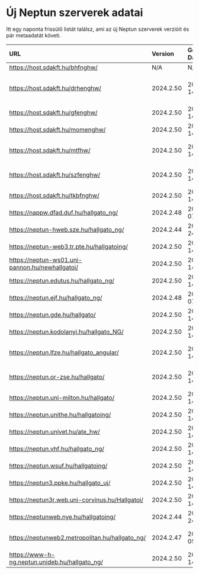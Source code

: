 # Új Neptun szerverek adatai

Itt egy naponta frissülő listát találsz, ami az új Neptun szerverek verzióit és pár metaadatát követi.

| URL                                             | Version   | Generation Date     | Organization Name                         | Captcha Required |
|:----------------------------------------------|:--------|:------------------|:----------------------------------------|:---------------|
| https://host.sdakft.hu/bhfnghw/                 | N/A       | N/A                 | N/A                                       | N/A              |
| https://host.sdakft.hu/drhenghw/                | 2024.2.50 | 2024-11-14T14:15:00 | Debreceni Református Hittudományi Egyetem | 3                |
| https://host.sdakft.hu/gfenghw/                 | 2024.2.50 | 2024-11-14T14:15:00 | Gál Ferenc Egyetem                        | 3                |
| https://host.sdakft.hu/momenghw/                | 2024.2.50 | 2024-11-14T14:15:00 | Moholy-Nagy Művészeti Egyetem             | 3                |
| https://host.sdakft.hu/mtfhw/                   | 2024.2.50 | 2024-11-14T14:15:00 | Magyar Táncművészeti Egyetem              | 3                |
| https://host.sdakft.hu/szfenghw/                | 2024.2.50 | 2024-11-14T14:15:00 | Színház- és Filmművészeti Egyetem         | 3                |
| https://host.sdakft.hu/tkbfnghw/                | 2024.2.50 | 2024-11-14T14:15:00 | A Tan Kapuja Buddhista Főiskola           | 3                |
| https://nappw.dfad.duf.hu/hallgato_ng/          | 2024.2.48 | 2024-11-07T17:08:44 | Dunaújvárosi Egyetem                      | 3                |
| https://neptun-hweb.sze.hu/hallgato_ng/         | 2024.2.44 | 2024-10-24T12:10:25 | Széchenyi István Egyetem                  | 3                |
| https://neptun-web3.tr.pte.hu/hallgatoing/      | 2024.2.50 | 2024-11-14T14:15:00 | Pécsi Tudományegyetem                     | 3                |
| https://neptun-ws01.uni-pannon.hu/newhallgatoi/ | 2024.2.50 | 2024-11-14T14:15:00 | Pannon Egyetem                            | 3                |
| https://neptun.edutus.hu/hallgato_ng/           | 2024.2.50 | 2024-11-14T14:15:00 | Edutus Egyetem                            | 3                |
| https://neptun.ejf.hu/hallgato_ng/              | 2024.2.48 | 2024-11-07T17:08:44 | Eötvös József Főiskola                    | 3                |
| https://neptun.gde.hu/hallgato/                 | 2024.2.50 | 2024-11-14T14:15:00 | Gábor Dénes Egyetem                       | 3                |
| https://neptun.kodolanyi.hu/hallgato_NG/        | 2024.2.50 | 2024-11-14T14:15:00 | Kodolányi János Egyetem                   | 1                |
| https://neptun.lfze.hu/hallgato_angular/        | 2024.2.50 | 2024-11-14T14:15:00 | Liszt Ferenc Zeneművészeti Egyetem        | 3                |
| https://neptun.or-zse.hu/hallgato/              | 2024.2.50 | 2024-11-14T14:15:00 | Országos Rabbiképző - Zsidó Egyetem       | 3                |
| https://neptun.uni-milton.hu/hallgato/          | 2024.2.50 | 2024-11-14T14:15:00 | Milton Friedman Egyetem                   | 3                |
| https://neptun.unithe.hu/hallgatoing/           | 2024.2.50 | 2024-11-14T14:15:00 | Tokaj-Hegyalja Egyetem                    | 1                |
| https://neptun.univet.hu/ate_hw/                | 2024.2.50 | 2024-11-14T14:15:00 | Állatorvostudományi Egyetem               | 3                |
| https://neptun.vhf.hu/hallgato_ng/              | 2024.2.50 | 2024-11-14T14:15:00 | Veszprémi Érseki Főiskola                 | 3                |
| https://neptun.wsuf.hu/hallgatoing/             | 2024.2.50 | 2024-11-14T14:15:00 | Wekerle Sándor Üzleti Főiskola            | 3                |
| https://neptun3.ppke.hu/hallgato_uj/            | 2024.2.50 | 2024-11-14T14:15:00 | Pázmány Péter Katolikus Egyetem           | 3                |
| https://neptun3r.web.uni-corvinus.hu/Hallgatoi/ | 2024.2.50 | 2024-11-14T14:15:00 | Budapesti Corvinus Egyetem                | 3                |
| https://neptunweb.nye.hu/hallgatoing/           | 2024.2.44 | 2024-10-24T12:10:25 | Nyíregyházi Egyetem                       | 3                |
| https://neptunweb2.metropolitan.hu/hallgato_ng/ | 2024.2.47 | 2024-11-05T14:26:09 | Budapesti Metropolitan Egyetem            | 3                |
| https://www-h-ng.neptun.unideb.hu/hallgato_ng/  | 2024.2.50 | 2024-11-14T14:15:00 | Debreceni Egyetem                         | 3                |